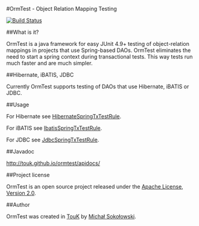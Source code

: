 #OrmTest - Object Relation Mapping Testing

[![Build Status](https://img.shields.io/travis/TouK/ormtest/master.svg?style=flat)](https://travis-ci.org/TouK/ormtest)

##What is it?

OrmTest is a java framework for easy JUnit 4.9+ testing of object-relation mappings in projects that use Spring-based DAOs. OrmTest eliminates the need to start a spring context during transactional tests. This way tests run much faster and are much simpler.

##Hibernate, iBATIS, JDBC 

Currently OrmTest supports testing of DAOs that use Hibernate, iBATIS or JDBC. 

##Usage

For Hibernate see [HibernateSpringTxTestRule](http://touk.github.io/ormtest/apidocs/pl/touk/ormtest/HibernateSpringTxTestRule.html).

For iBATIS see [IbatisSpringTxTestRule](http://touk.github.io/ormtest/apidocs/pl/touk/ormtest/IbatisSpringTxTestRule.html).

For JDBC see [JdbcSpringTxTestRule](http://touk.github.io/ormtest/apidocs/pl/touk/ormtest/JdbcSpringTxTestRule.html).

##Javadoc

http://touk.github.io/ormtest/apidocs/

##Project license

OrmTest is an open source project released under the [Apache License, Version 2.0](http://www.apache.org/licenses/LICENSE-2.0).

##Author

OrmTest was created in [TouK](http://touk.pl) by [Michał Sokołowski](mailto:msk@touk.pl).
